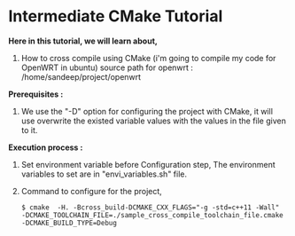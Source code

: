 Intermediate CMake Tutorial
===========================

**Here in this tutorial, we will learn about,**
1. How to cross compile using CMake (i'm going to compile my code for OpenWRT in ubuntu)
    source path for openwrt : /home/sandeep/project/openwrt

**Prerequisites :**
1. We use the "-D" option for configuring the project with CMake, it will use overwrite the
    existed variable values with the values in the file given to it.

**Execution process :**
1. Set environment variable before Configuration step,
    The environment variables to set are in "envi_variables.sh" file.
2. Command to configure for the project,<br>
   
       $ cmake  -H. -Bcross_build-DCMAKE_CXX_FLAGS="-g -std=c++11 -Wall"   -DCMAKE_TOOLCHAIN_FILE=./sample_cross_compile_toolchain_file.cmake   -DCMAKE_BUILD_TYPE=Debug
